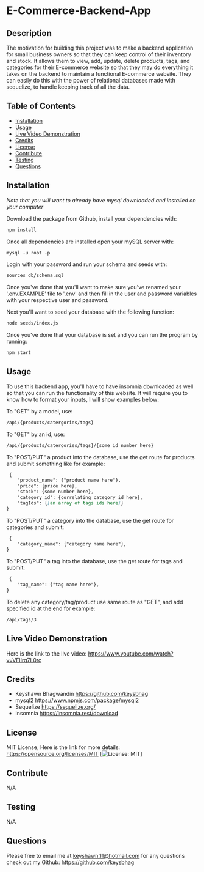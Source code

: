 # E-Commerce-Backend-App 


## Description 
The motivation for building this project was to make a backend application for small business owners so that they can keep control of their inventory and stock. It allows them to view, add, update, delete products, tags, and categories for their E-commerce website so that they may do everything it takes on the backend to maintain a functional E-commerce website. They can easily do this with the power of relational databases made with sequelize, to handle keeping track of all the data.  


## Table of Contents 
* [Installation](#installation)
* [Usage](#usage)
* [Live Video Demonstration](#live-video-demonstration)
* [Credits](#credits)
* [License](#license)
* [Contribute](#contribute)
* [Testing](#testing)
* [Questions](#questions) 


## Installation
*Note that you will want to already have mysql downloaded and installed on your computer*

Download the package from Github, install your dependencies with: 
```md
npm install
```
Once all dependencies are installed open your mySQL server with: 
```md
mysql -u root -p
```
Login with your password and run your schema and seeds with:
```md
sources db/schema.sql
```

Once you've done that you'll want to make sure you've renamed your '.env.EXAMPLE' file to '.env' and then fill in the user and password variables with your respective user and password.

Next you'll want to seed your database with the following function:
```md
node seeds/index.js
```
Once you've done that your database is set and you can run the program by running:
```md
npm start
```

## Usage
To use this backend app, you'll have to have insomnia downloaded as well so that you can run the functionality of this website.
It will require you to know how to format your inputs, I will show examples below:

To "GET" by a model, use: 
```md
/api/{products/catergories/tags}
```
To "GET" by an id, use:
```md
/api/{products/catergories/tags}/{some id number here}
```
To "POST/PUT" a product into the database, use the get route for products and submit something like for example:
```md
 {
	"product_name": {"product name here"},
	"price": {price here},
	"stock": {some number here},
	"category_id": {correlating category id here},
	"tagIds": {[an array of tags ids here]}
}
```
To "POST/PUT" a category into the database, use the get route for categories and submit:
```md
 {
	"category_name": {"category name here"},
}
```
To "POST/PUT" a tag into the database, use the get route for tags and submit:
```md
 {
	"tag_name": {"tag name here"},
}
```
To delete any category/tag/product use same route as "GET", and add specified id at the end for example:
```md
/api/tags/3
```

## Live Video Demonstration
Here is the link to the live video: https://www.youtube.com/watch?v=VFlIrq7L0rc

## Credits
* Keyshawn Bhagwandin https://github.com/keysbhag
* mysql2 https://www.npmjs.com/package/mysql2
* Sequelize https://sequelize.org/
* Insomnia https://insomnia.rest/download

## License
MIT License, Here is the link for more details: https://opensource.org/licenses/MIT [![License: MIT](https://img.shields.io/badge/License-MIT-yellow.svg)] 


## Contribute 
N/A 


## Testing 
N/A

## Questions 
Please free to email me at keyshawn.11@hotmail.com for any questions
check out my Github: https://github.com/keysbhag 
